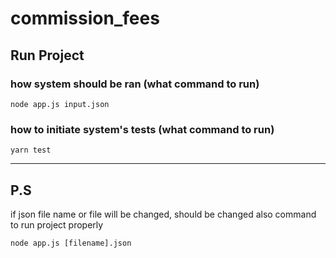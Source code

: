 # commission_fees

## Run Project

### how system should be ran (what command to run)

```shell
node app.js input.json
```

### how to initiate system's tests (what command to run)

```shell
yarn test
```

---

## P.S

if json file name or file will be changed, should be changed also command to run project properly

```shell
node app.js [filename].json
```
